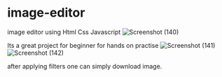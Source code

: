 # image-editor
image editor using Html Css Javascript
![Screenshot (140)](https://user-images.githubusercontent.com/97790105/180052283-753ccd12-d398-4706-9d01-e63b6ed83969.png)

Its a great project for beginner for hands on practise
![Screenshot (141)](https://user-images.githubusercontent.com/97790105/180052599-9a152b00-73ce-421f-af84-d4ef58365201.png)
![Screenshot (142)](https://user-images.githubusercontent.com/97790105/180052665-07b90853-f621-4ffe-8fb8-bfb5fd2158a5.png)

after applying filters one can simply download image. 
